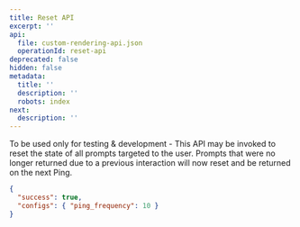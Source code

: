 ```yaml
---
title: Reset API
excerpt: ''
api:
  file: custom-rendering-api.json
  operationId: reset-api
deprecated: false
hidden: false
metadata:
  title: ''
  description: ''
  robots: index
next:
  description: ''
---
```

To be used only for testing & development - This API may be invoked to reset the state of all prompts targeted to the user. Prompts that were no longer returned due to a previous interaction will now reset and be returned on the next Ping.

```json
{
  "success": true,
  "configs": { "ping_frequency": 10 }
}
```
